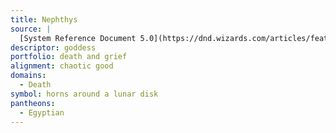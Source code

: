 ```yaml
---
title: Nephthys
source: |
  [System Reference Document 5.0](https://dnd.wizards.com/articles/features/systems-reference-document-srd)
descriptor: goddess
portfolio: death and grief
alignment: chaotic good
domains:
  - Death
symbol: horns around a lunar disk
pantheons:
  - Egyptian
---
```

